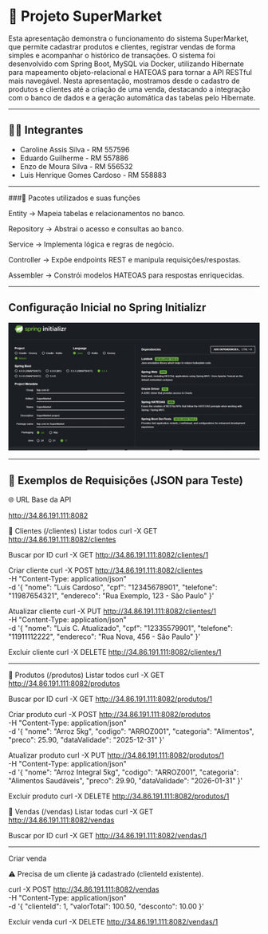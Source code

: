 # 🛒 Projeto SuperMarket

Esta apresentação demonstra o funcionamento do sistema SuperMarket, que permite cadastrar produtos e clientes, registrar vendas de forma simples e acompanhar o histórico de transações. O sistema foi desenvolvido com Spring Boot, MySQL via Docker, utilizando Hibernate para mapeamento objeto-relacional e HATEOAS para tornar a API RESTful mais navegável. Nesta apresentação, mostramos desde o cadastro de produtos e clientes até a criação de uma venda, destacando a integração com o banco de dados e a geração automática das tabelas pelo Hibernate.

---

## 👨‍💻 Integrantes

- Caroline Assis Silva - RM 557596
- Eduardo Guilherme - RM 557886  
- Enzo de Moura Silva - RM 556532  
- Luis Henrique Gomes Cardoso - RM 558883  

---
###🔹 Pacotes utilizados e suas funções

Entity → Mapeia tabelas e relacionamentos no banco.

Repository → Abstrai o acesso e consultas ao banco.

Service → Implementa lógica e regras de negócio.

Controller → Expõe endpoints REST e manipula requisições/respostas.

Assembler → Constrói modelos HATEOAS para respostas enriquecidas.

---

## Configuração Inicial no Spring Initializr
![Imagem do projeto](imagem_git/imagem-java.jpg)

---
## 🔄 Exemplos de Requisições (JSON para Teste)

🌐 URL Base da API

http://34.86.191.111:8082

📌 Clientes (/clientes)
Listar todos
curl -X GET http://34.86.191.111:8082/clientes

Buscar por ID
curl -X GET http://34.86.191.111:8082/clientes/1

Criar cliente
curl -X POST http://34.86.191.111:8082/clientes \
  -H "Content-Type: application/json" \
  -d '{
    "nome": "Luis Cardoso",
    "cpf": "12345678901",
    "telefone": "11987654321",
    "endereco": "Rua Exemplo, 123 - São Paulo"
  }'

Atualizar cliente
curl -X PUT http://34.86.191.111:8082/clientes/1 \
  -H "Content-Type: application/json" \
  -d '{
    "nome": "Luis C. Atualizado",
    "cpf": "12335579901",
    "telefone": "11911112222",
    "endereco": "Rua Nova, 456 - São Paulo"
  }'

Excluir cliente
curl -X DELETE http://34.86.191.111:8082/clientes/1

---
📌 Produtos (/produtos)
Listar todos
curl -X GET http://34.86.191.111:8082/produtos

Buscar por ID
curl -X GET http://34.86.191.111:8082/produtos/1

Criar produto
curl -X POST http://34.86.191.111:8082/produtos \
  -H "Content-Type: application/json" \
  -d '{
    "nome": "Arroz 5kg",
    "codigo": "ARROZ001",
    "categoria": "Alimentos",
    "preco": 25.90,
    "dataValidade": "2025-12-31"
  }'

Atualizar produto
curl -X PUT http://34.86.191.111:8082/produtos/1 \
  -H "Content-Type: application/json" \
  -d '{
    "nome": "Arroz Integral 5kg",
    "codigo": "ARROZ001",
    "categoria": "Alimentos Saudáveis",
    "preco": 29.90,
    "dataValidade": "2026-01-31"
  }'

Excluir produto
curl -X DELETE http://34.86.191.111:8082/produtos/1

📌 Vendas (/vendas)
Listar todas
curl -X GET http://34.86.191.111:8082/vendas

Buscar por ID
curl -X GET http://34.86.191.111:8082/vendas/1

---
Criar venda

⚠️ Precisa de um cliente já cadastrado (clienteId existente).

curl -X POST http://34.86.191.111:8082/vendas \
  -H "Content-Type: application/json" \
  -d '{
    "clienteId": 1,
    "valorTotal": 100.50,
    "desconto": 10.00
  }'

Excluir venda
curl -X DELETE http://34.86.191.111:8082/vendas/1
